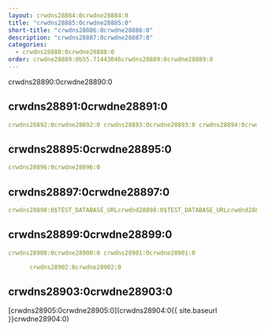 ```yaml
---
layout: crwdns28884:0crwdne28884:0
title: "crwdns28885:0crwdne28885:0"
short-title: "crwdns28886:0crwdne28886:0"
description: "crwdns28887:0crwdne28887:0"
categories:
  - crwdns28888:0crwdne28888:0
order: crwdne28889:0b55.71443046crwdns28889:0crwdne28889:0
---
```

crwdns28890:0crwdne28890:0

## crwdns28891:0crwdne28891:0

```yaml
crwdns28892:0crwdne28892:0 crwdns28893:0crwdne28893:0 crwdns28894:0crwdne28894:0
```

## crwdns28895:0crwdne28895:0

```yaml
crwdns28896:0crwdne28896:0
```

## crwdns28897:0crwdne28897:0

```yaml
crwdns28898:0$TEST_DATABASE_URLcrwdnd28898:0$TEST_DATABASE_URLcrwdnd28898:0$TEST_DATABASE_URLcrwdne28898:0
```

## crwdns28899:0crwdne28899:0

```yaml
crwdns28900:0crwdne28900:0 crwdns28901:0crwdne28901:0

      crwdns28902:0crwdne28902:0

```

## crwdns28903:0crwdne28903:0

[crwdns28905:0crwdne28905:0](crwdns28904:0{{ site.baseurl }}crwdne28904:0)